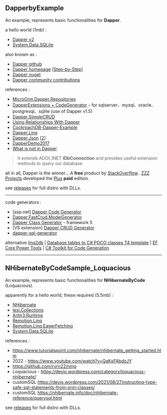 ## DapperbyExample
An example, represents basic functionalities for **Dapper**.  

 a hello world (1mb) :
 * [Dapper v2](https://dapper-tutorial.net/dapper)
 * [System.Data.SQLite](https://www.nuget.org/packages/System.Data.SQLite/)

also known as :
* [Dapper github](https://github.com/DapperLib/Dapper)
* [Dapper homepage](https://dapper-tutorial.net/dapper) [[Step-by-Step](https://dapper-tutorial.net/step-by-step-tutorial)]
* [Dapper nuget](https://www.nuget.org/packages/Dapper/)
* [Dapper community contributions](https://github.com/DapperLib/Dapper.Contrib)

references :
* [MicroOrm.Dapper.Repositories](https://github.com/phnx47/dapper-repositories)
* [DapperExtensions + CodeGenerator](https://github.com/znyet/DapperExtensions) - for sqlserver、mysql、oracle、postgresql、sqlite (use of Dapper v1.5)
* [Dapper.SimpleCRUD](https://github.com/ericdc1/Dapper.SimpleCRUD)
* [Using Relationships With Dapper](https://www.learndapper.com/relationships)
* [CockroachDB-Dapper-Example](https://github.com/Hytm/CockroachDB-Dapper-Example)
* [Dapper.Linq](https://github.com/soul-soft/Dapper.Linq)
* [Dapper.Json](https://github.com/byme8/Dapper.Json) [[2](https://dev.to/byme8/making-dapper-and-json-friends-5afc)]
* [DapperDemo2017](https://github.com/das2017/14-DapperDemo)
* [What is not in Dapper](https://youtu.be/4Wmjo2zXt_M?t=568)

> It extends ADO[.]NET **IDbConnection** and provides useful extension methods to query our database.

all in all, Dapper is the winner...  A **free** product by [StackOverflow](https://www.infoq.com/news/2011/04/dapper-released/).. [ZZZ Projects](https://zzzprojects.com/) developed the [Plus](https://dapper-plus.net/) **paid** edition.

see [releases](https://github.com/pipiscrew/small_prjs/releases) for full distro with DLLs.  

---

code generators :
* [asp.net] [Dapper Code Generator](https://github.com/spronkets/DapperCodeGenerator)
* [Dapper.FastCrud.ModelGenerator](https://www.nuget.org/packages/Dapper.FastCrud.ModelGenerator#readme-body-tab)
* [Dapper Class Generator](https://github.com/baranovskis/dapper-class-generator) - framework 5
* [VS extension] [Dapper CRUD Generator](https://marketplace.visualstudio.com/items?itemName=thiagoguaru.DapperCrudGenerator)
* [dapper-sql-generator](https://github.com/fdonnet/dapper-sql-generator)

alternative [linq2db](https://github.com/linq2db/linq2db) | [Database tables to C# POCO classes T4 template](http://teamyudin.blogspot.com/2012/06/database-tables-to-c-poco-classes-t4.html) | [EF Core Power Tools](https://marketplace.visualstudio.com/items?itemName=ErikEJ.EFCorePowerTools) 
| [C# Toolkit for Code Generation](https://github.com/CodegenCS/CodegenCS)


---

## NHibernateByCodeSample_Loquacious
An example, represents basic functionalities for **NHibernateByCode** (Loquacious).  

apparently for a hello world, these required (5.5mb) :  
* [NHibernate](https://www.nuget.org/packages/NHibernate)
* [Iesi.Collections](https://www.nuget.org/packages/Iesi.Collections/4.0.4)
* [Antlr3.Runtime](https://www.nuget.org/packages/Antlr3.Runtime/)
* [Remotion.Linq](https://www.nuget.org/packages/Remotion.Linq/)
* [Remotion.Linq.EagerFetching](https://www.nuget.org/packages/Remotion.Linq.EagerFetching/)
* [System.Data.SQLite](https://www.nuget.org/packages/System.Data.SQLite/)


references :  
* https://www.tutorialspoint.com/nhibernate/nhibernate_getting_started.htm
* 2022 - https://www.youtube.com/watch?v=QaKsFAbdzJY
* https://github.com/rvrn22/nmg
* Loquacious - https://devio.wordpress.com/category/loquacious-nhibernate/
* customSQL https://devio.wordpress.com/2021/08/27/nstructing-type-safe-sql-statements-from-orm-classes/
* customSQL https://nhibernate.info/doc/nhibernate-reference/querysql.html

see [releases](https://github.com/pipiscrew/small_prjs/releases) for full distro with DLLs.